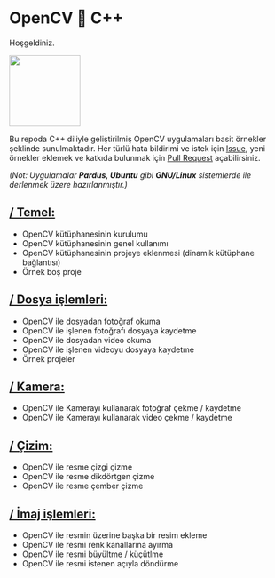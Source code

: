 # OpenCV 💓 C++
Hoşgeldiniz.

<img src="https://raw.githubusercontent.com/wiki/opencv/opencv/images/OpenCV_Logo_with_text.png" width="128">

Bu repoda C++ diliyle geliştirilmiş OpenCV uygulamaları basit örnekler şeklinde sunulmaktadır.
Her türlü hata bildirimi ve istek için [Issue](https://github.com/eminfedar/opencv-ornekler/issues), yeni örnekler eklemek ve katkıda bulunmak için [Pull Request](https://github.com/eminfedar/opencv-ornekler/pulls) açabilirsiniz.

*(Not: Uygulamalar **Pardus, Ubuntu** gibi **GNU/Linux** sistemlerde  ile derlenmek üzere hazırlanmıştır.)*

## [/ Temel:](https://github.com/eminfedar/opencv-ornekler/tree/master/Temel)
- OpenCV kütüphanesinin kurulumu
- OpenCV kütüphanesinin genel kullanımı
- OpenCV kütüphanesinin projeye eklenmesi (dinamik kütüphane bağlantısı)
- Örnek boş proje

## [/ Dosya işlemleri:](#)
- OpenCV ile dosyadan fotoğraf okuma
- OpenCV ile işlenen fotoğrafı dosyaya kaydetme
- OpenCV ile dosyadan video okuma
- OpenCV ile işlenen videoyu dosyaya kaydetme
- Örnek projeler

## [/ Kamera:](#)
- OpenCV ile Kamerayı kullanarak fotoğraf çekme / kaydetme
- OpenCV ile Kamerayı kullanarak video çekme / kaydetme

## [/ Çizim:](#)
- OpenCV ile resme çizgi çizme
- OpenCV ile resme dikdörtgen çizme
- OpenCV ile resme çember çizme

## [/ İmaj işlemleri:](#)
- OpenCV ile resmin üzerine başka bir resim ekleme
- OpenCV ile resmi renk kanallarına ayırma
- OpenCV ile resmi büyültme / küçütlme
- OpenCV ile resmi istenen açıyla döndürme
